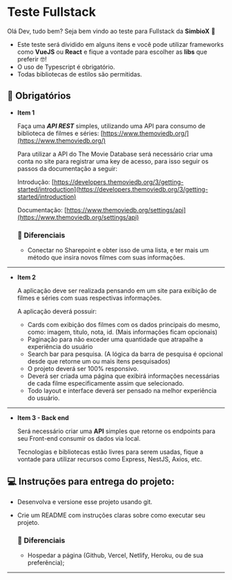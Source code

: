 # Teste Fullstack



Olá Dev, tudo bem? Seja bem vindo ao teste para Fullstack da **SimbioX** 💙

- Este teste será dividido em alguns itens e você pode utilizar frameworks como **VueJS** ou **React** e fique a vontade para escolher as **libs** que preferir 🤓!
- O uso de Typescript é obrigatório.
- Todas bibliotecas de estilos são permitidas.

## **🎯 Obrigatórios**

- **Item 1**
    
    Faça uma ***API REST*** simples, utilizando uma API para consumo de biblioteca de filmes e séries: [https://www.themoviedb.org/](https://www.themoviedb.org/)
    
    Para utilizar a API do The Movie Database será necessário criar uma conta no site para registrar uma key de acesso, para isso seguir os passos da documentação a seguir: 
    
    Introdução: [https://developers.themoviedb.org/3/getting-started/introduction](https://developers.themoviedb.org/3/getting-started/introduction)
    
    Documentação: [https://www.themoviedb.org/settings/api](https://www.themoviedb.org/settings/api)
    
    ### **🥰 Diferenciais**
    
    - Conectar no Sharepoint e obter isso de uma lista, e ter mais um método que insira novos filmes com suas informações.

---

- **Item 2**
    
    A aplicação deve ser realizada pensando em um site para exibição de filmes e séries com suas respectivas informações.
    
    A aplicação deverá possuir: 
    
    - Cards com exibição dos filmes com os dados principais do mesmo, como: imagem, titulo, nota, id. (Mais informações ficam opcionais)
    - Paginação para não exceder uma quantidade que atrapalhe a experiência do usuário
    - Search bar para pesquisa. (A lógica da barra de pesquisa é opcional  desde que retorne um ou mais itens pesquisados)
    - O projeto deverá ser 100% responsivo.
    - Deverá ser criada uma página que exibirá informações necessárias de cada filme especificamente assim que selecionado.
    - Todo layout e interface deverá ser pensado na melhor experiência do usuário.
   
 ---


- **Item 3 - Back end**
    
    Será necessário criar uma **API** simples que retorne os endpoints para seu Front-end consumir os dados via local.
    
    Tecnologias e bibliotecas estão livres para serem usadas, fique a vontade para utilizar recursos como Express, NestJS, Axios, etc.
    

## **💻 Instruções para entrega do projeto:**

- Desenvolva e versione esse projeto usando git.
- Crie um README com instruções claras sobre como executar seu projeto.
    
    ### **🥰 Diferenciais**
    
    - Hospedar a página (Github, Vercel, Netlify, Heroku, ou de sua preferência);

---


